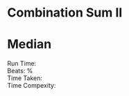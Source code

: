 Combination Sum II
=========
# Median
Run Time:           
Beats: %      
Time Taken:      
Time Compexity:    
